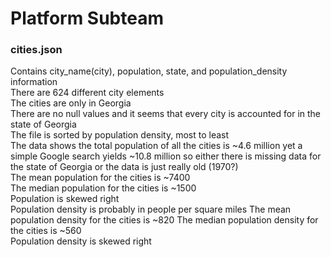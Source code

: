 # Platform Subteam

### cities.json
Contains city_name(city), population, state, and population_density information   
There are 624 different city elements   
The cities are only in Georgia    
There are no null values and it seems that every city is accounted for in the
state of Georgia    
The file is sorted by population density, most to least   
The data shows the total population of all the cities is ~4.6 million yet a
simple Google search yields ~10.8 million so either there is missing data for
the state of Georgia or the data is just really old (1970?)   
The mean population for the cities is ~7400     
The median population for the cities is ~1500     
Population is skewed right     
Population density is probably in people per square miles
The mean population density for the cities is ~820
The median population density for the cities is ~560    
Population density is skewed right   
